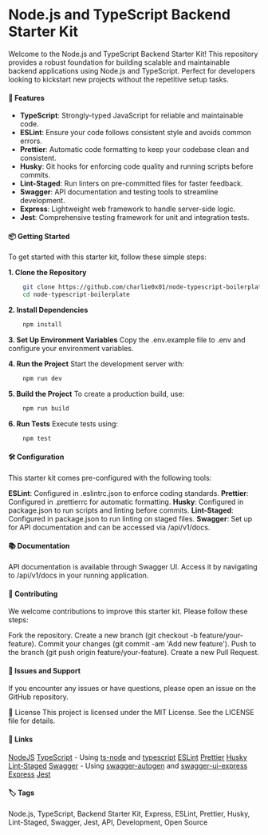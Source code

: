 # Node.js and TypeScript Backend Starter Kit

Welcome to the Node.js and TypeScript Backend Starter Kit! This repository provides a robust foundation for building scalable and maintainable backend applications using Node.js and TypeScript. Perfect for developers looking to kickstart new projects without the repetitive setup tasks.

#### 🚀 Features

- **TypeScript**: Strongly-typed JavaScript for reliable and maintainable code.
- **ESLint**: Ensure your code follows consistent style and avoids common errors.
- **Prettier**: Automatic code formatting to keep your codebase clean and consistent.
- **Husky**: Git hooks for enforcing code quality and running scripts before commits.
- **Lint-Staged**: Run linters on pre-committed files for faster feedback.
- **Swagger**: API documentation and testing tools to streamline development.
- **Express**: Lightweight web framework to handle server-side logic.
- **Jest**: Comprehensive testing framework for unit and integration tests.

#### 📦 Getting Started

To get started with this starter kit, follow these simple steps:

**1. Clone the Repository**

```bash
    git clone https://github.com/charlie0x01/node-typescript-boilerplate.git
    cd node-typescript-boilerplate
```

**2. Install Dependencies**

```bash
    npm install
```

**3. Set Up Environment Variables**
Copy the .env.example file to .env and configure your environment variables.

**4. Run the Project**
Start the development server with:

```bash
    npm run dev
```

**5. Build the Project**
To create a production build, use:

```bash
    npm run build
```

**6. Run Tests**
Execute tests using:

```bash
    npm test
```

#### 🛠️ Configuration

This starter kit comes pre-configured with the following tools:

**ESLint**: Configured in .eslintrc.json to enforce coding standards.
**Prettier**: Configured in .prettierrc for automatic formatting.
**Husky**: Configured in package.json to run scripts and linting before commits.
**Lint-Staged**: Configured in package.json to run linting on staged files.
**Swagger**: Set up for API documentation and can be accessed via /api/v1/docs.

#### 📚 Documentation

API documentation is available through Swagger UI. Access it by navigating to /api/v1/docs in your running application.

#### 🤝 Contributing

We welcome contributions to improve this starter kit. Please follow these steps:

Fork the repository.
Create a new branch (git checkout -b feature/your-feature).
Commit your changes (git commit -am 'Add new feature').
Push to the branch (git push origin feature/your-feature).
Create a new Pull Request.

#### 🚨 Issues and Support

If you encounter any issues or have questions, please open an issue on the GitHub repository.

📄 License
This project is licensed under the MIT License. See the LICENSE file for details.

#### 🔗 Links

[NodeJS](https://nodejs.org/en/learn/getting-started/introduction-to-nodejs)
[TypeScript](https://www.typescriptlang.org/docs/handbook/intro.html) - Using [ts-node](https://www.npmjs.com/package/ts-node) and [typescript](https://www.npmjs.com/package/typescript)
[ESLint](https://eslint.org/docs/latest/use/getting-started)
[Prettier](https://prettier.io/docs/en/install.html)
[Husky](https://typicode.github.io/husky/get-started.html)
[Lint-Staged](https://www.npmjs.com/package/lint-staged)
[Swagger](https://swagger.io/docs/specification/basic-structure/) - Using [swagger-autogen](https://swagger-autogen.github.io/docs/getting-started/quick-start/) and [swagger-ui-express](https://www.npmjs.com/package/swagger-ui-express)
[Express](https://expressjs.com/en/starter/installing.html)
[Jest](https://jestjs.io/docs/getting-started)

#### 🏷️ Tags

Node.js, TypeScript, Backend Starter Kit, Express, ESLint, Prettier, Husky, Lint-Staged, Swagger, Jest, API, Development, Open Source
